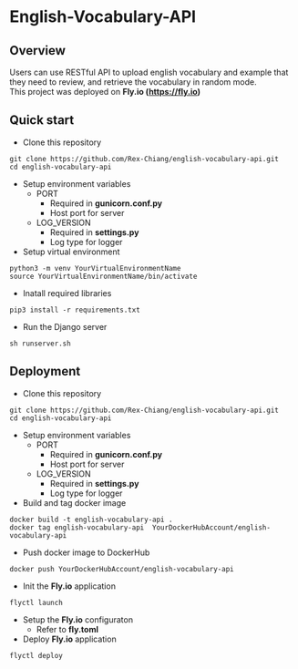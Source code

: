 # English-Vocabulary-API

## Overview
Users can use RESTful API to upload english vocabulary and example that they need to review, and retrieve the vocabulary in random mode.\
This project was deployed on **Fly.io (https://fly.io)**

## Quick start
- Clone this repository
```
git clone https://github.com/Rex-Chiang/english-vocabulary-api.git
cd english-vocabulary-api
```
- Setup environment variables
  - PORT 
      - Required in **gunicorn.conf.py**
      - Host port for server
  - LOG_VERSION
      - Required in **settings.py**
      - Log type for logger
- Setup virtual environment
```
python3 -m venv YourVirtualEnvironmentName
source YourVirtualEnvironmentName/bin/activate
```
- Inatall required libraries
```
pip3 install -r requirements.txt
```
- Run the Django server
```
sh runserver.sh
```

## Deployment
- Clone this repository
```
git clone https://github.com/Rex-Chiang/english-vocabulary-api.git
cd english-vocabulary-api
```
- Setup environment variables
  - PORT 
      - Required in **gunicorn.conf.py**
      - Host port for server
  - LOG_VERSION
      - Required in **settings.py**
      - Log type for logger
- Build and tag docker image
```
docker build -t english-vocabulary-api .
docker tag english-vocabulary-api  YourDockerHubAccount/english-vocabulary-api
```
- Push docker image to DockerHub
```
docker push YourDockerHubAccount/english-vocabulary-api
```
- Init the **Fly.io** application
```
flyctl launch
```
- Setup the **Fly.io** configuraton
  - Refer to **fly.toml**
- Deploy **Fly.io** application
```
flyctl deploy
```
